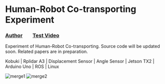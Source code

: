 # Human-Robot Co-transporting Experiment
### [Author](https://orcid.org/0000-0002-3604-4895)  &ensp;&ensp;&ensp; [Test Video](https://youtu.be/leHdcFGFH50)
Experiment of Human-Robot Co-transporting.
Source code will be updated soon.
Related papers are in preparation.

Kobuki | Rplidar A3 | Displacement Sensor | Angle Sensor | Jetson TX2 | Arduino Uno | ROS | Linux

![merge1](https://user-images.githubusercontent.com/60951105/183384115-c84d1fb0-bc6b-4689-b17c-bd0abde2a5e6.jpg)
![merge2](https://user-images.githubusercontent.com/60951105/183384127-c0564bd3-da3a-403c-a87a-8a81bf31e76b.jpg)


